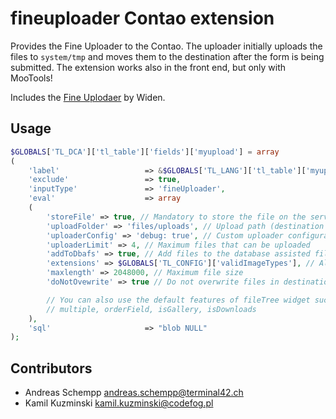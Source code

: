 fineuploader Contao extension
=============================

Provides the Fine Uploader to the Contao. The uploader initially uploads the files to ```system/tmp``` and moves them to the destination after the form is being submitted. The extension works also in the front end, but only with MooTools!

Includes the [Fine Uplodaer](http://fineuploader.com/) by Widen.

Usage
-------------------
```php
$GLOBALS['TL_DCA']['tl_table']['fields']['myupload'] = array
(
	'label'                   => &$GLOBALS['TL_LANG']['tl_table']['myupload'],
	'exclude'                 => true,
	'inputType'               => 'fineUploader',
	'eval'                    => array
	(
	    'storeFile' => true, // Mandatory to store the file on the server
		'uploadFolder' => 'files/uploads', // Upload path (destination folder)
		'uploaderConfig' => 'debug: true', // Custom uploader configuration (JSON)
		'uploaderLimit' => 4, // Maximum files that can be uploaded
		'addToDbafs' => true, // Add files to the database assisted file system
		'extensions' => $GLOBALS['TL_CONFIG']['validImageTypes'], // Allowed extension types
		'maxlength' => 2048000, // Maximum file size
		'doNotOvewrite' => true // Do not overwrite files in destination folder

		// You can also use the default features of fileTree widget such as:
		// multiple, orderField, isGallery, isDownloads
	),
	'sql'                     => "blob NULL"
);
```

Contributors
-------------------

* Andreas Schempp <andreas.schempp@terminal42.ch>
* Kamil Kuzminski <kamil.kuzminski@codefog.pl>
